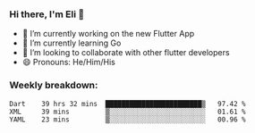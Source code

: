 ### Hi there, I'm Eli 👋
- 🔭 I’m currently working on the new Flutter App
- 🌱 I’m currently learning Go
- 🦄 I’m looking to collaborate with other flutter developers
- 😄 Pronouns: He/Him/His

### Weekly breakdown:
<!--START_SECTION:waka-->
```text
Dart    39 hrs 32 mins  ████████████████████████▒   97.42 % 
XML     39 mins         ▒░░░░░░░░░░░░░░░░░░░░░░░░   01.61 % 
YAML    23 mins         ▒░░░░░░░░░░░░░░░░░░░░░░░░   00.96 % 
```
<!--END_SECTION:waka-->
